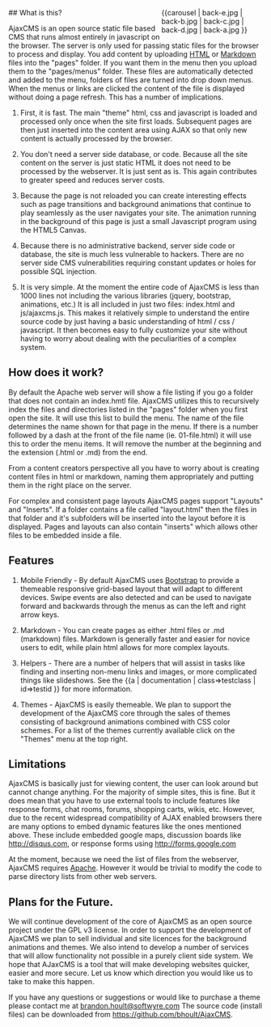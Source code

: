<div style="width:40%; float:right; ">{{carousel | back-e.jpg | back-b.jpg | back-c.jpg | back-d.jpg | back-a.jpg }}</div>
## What is this?

AjaxCMS is an open source static file based CMS that runs almost entirely in javascript on the browser.  The server is only used for passing static files for the browser to process and display.  You add content by uploading [HTML](http://www.w3schools.com/html/) or [Markdown](https://guides.github.com/features/mastering-markdown/) files into the "pages" folder.  If you want them in the menu then you upload them to the "pages/menus" folder.  These files are automatically detected and added to the menu, folders of files are turned into drop down menus.  When the menus or links are clicked the content of the file is displayed without doing a page refresh.  This has a number of implications.  

1. First, it is fast.  The main "theme" html, css and javascript is loaded and processed only once when the site first loads.  Subsequent pages are then just inserted into the content area using AJAX so that only new content is actually processed by the browser.

2. You don't need a server side database, or code.  Because all the site content on the server is just static HTML it does not need to be processed by the webserver.  It is just sent as is. This again contributes to greater speed and reduces server costs.

3. Because the page is not reloaded you can create interesting effects such as page transitions and background animations that continue to play seamlessly as the user navigates your site. The animation running in the background of this page is just a small Javascript program using the HTML5 Canvas.  

4. Because there is no administrative backend, server side code or database, the site is much less vulnerable to hackers.  There are no server side CMS vulnerabilities requiring constant updates or holes for possible SQL injection.

5. It is very simple.  At the moment the entire code of AjaxCMS is less than 1000 lines not including the various libraries (jquery, bootstrap, animations, etc.) It is all included in just two files: index.html and js/ajaxcms.js.  This makes it relatively simple to understand the entire source code by just having a basic understanding of html / css / javascript.  It then becomes easy to fully customize your site without having to worry about dealing with the peculiarities of a complex system.  

## How does it work?
By default the Apache web server will show a file listing if you go a folder that does not contain an index.hmtl file.  AjaxCMS utilizes this to recursively index the files and directories listed in the "pages" folder when you first open the site.  It will use this list to build the menu.  The name of the file determines the name shown for that page in the menu.  If there is a number followed by a dash at the front of the file name (ie. 01-file.html) it will use this to order the menu items.  It will remove the number at the beginning and the extension (.html or .md) from the end.

From a content creators perspective all you have to worry about is creating content files in html or markdown, naming them appropriately and putting them in the right place on the server.

For complex and consistent page layouts AjaxCMS pages support "Layouts" and "Inserts".  If a folder contains a file called "layout.html" then the files in that folder and it's subfolders will be inserted into the layout before it is displayed.  Pages and layouts can also contain "inserts" which allows other files to be embedded inside a file.

## Features
1. Mobile Friendly - By default AjaxCMS uses [Bootstrap](http://getbootstrap.com/) to provide a themeable responsive grid-based layout that will adapt to different devices.  Swipe events are also detected and can be used to navigate forward and backwards through the menus as can the left and right arrow keys.

2. Markdown - You can create pages as either .html files or .md (markdown) files.  Markdown is generally faster and easier for novice users to edit, while plain html allows for more complex layouts.

3. Helpers - There are a number of helpers that will assist in tasks like finding and inserting non-menu links and images, or more complicated things like slideshows.  See the {{a | documentation | class=>testclass | id=>testid }} for more information.

4. Themes - AjaxCMS is easily themeable.  We plan to support the development of the AjaxCMS core through the sales of themes consisting of background animations combined with CSS color schemes. For a list of the themes currently available click on the "Themes" menu at the top right.

## Limitations
AjaxCMS is basically just for viewing content, the user can look around but cannot change anything. For the majority of simple sites, this is fine.  But it does mean that you have to use external tools to include features like response forms, chat rooms, forums, shopping carts, wikis, etc. However, due to the recent widespread compatibility of AJAX enabled browsers there are many options to embed dynamic features like the ones mentioned above.  These include embedded google maps, discussion boards like http://disqus.com, or response forms using http://forms.google.com 

At the moment, because we need the list of files from the webserver, AjaxCMS requires [Apache](http://www.apache.org/). However it would be trivial to modify the code to parse directory lists from other web servers.

## Plans for the Future.
We will continue development of the core of AjaxCMS as an open source project under the GPL v3 license. In order to support the development of AjaxCMS we plan to sell individual and site licences for the background animations and themes.  We also intend to develop a number of services that will allow functionality not possible in a purely client side system.  We hope that AJaxCMS is a tool that will make developing websites quicker, easier and more secure.  Let us know which direction you would like us to take to make this happen.

If you have any questions or suggestions or would like to purchase a theme please contact me at <a href="mailto:brandon.hoult@softwyre.com">brandon.hoult@softwyre.com</a> The source code (install files) can be downloaded from https://github.com/bhoult/AjaxCMS.
